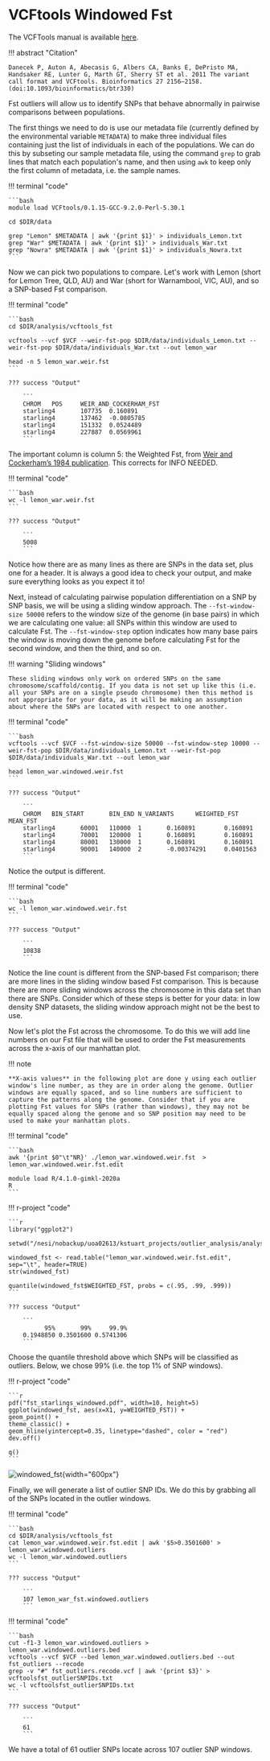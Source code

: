 # VCFtools Windowed Fst

The VCFTools manual is available [here](https://vcftools.sourceforge.net/man_latest.html).

!!! abstract "Citation" 

    Danecek P, Auton A, Abecasis G, Albers CA, Banks E, DePristo MA, Handsaker RE, Lunter G, Marth GT, Sherry ST et al. 2011 The variant call format and VCFtools. Bioinformatics 27 2156–2158. (doi:10.1093/bioinformatics/btr330)

Fst outliers will allow us to identify SNPs that behave abnormally in pairwise comparisons between populations.

The first things we need to do is use our metadata file (currently defined by the environmental variable `METADATA`) to make three individual files containing just the list of individuals in each of the populations. We can do this by subseting our sample metadata file, using the command `grep` to grab lines that match each population's name, and then using `awk` to keep only the first column of metadata, i.e. the sample names.


!!! terminal "code"

    ```bash
    module load VCFtools/0.1.15-GCC-9.2.0-Perl-5.30.1

    cd $DIR/data

    grep "Lemon" $METADATA | awk '{print $1}' > individuals_Lemon.txt
    grep "War" $METADATA | awk '{print $1}' > individuals_War.txt
    grep "Nowra" $METADATA | awk '{print $1}' > individuals_Nowra.txt
    ```

Now we can pick two populations to compare. Let's work with Lemon (short for Lemon Tree, QLD, AU) and War (short for Warnambool, VIC, AU), and so a SNP-based Fst comparison.

!!! terminal "code"

    ```bash
    cd $DIR/analysis/vcftools_fst

    vcftools --vcf $VCF --weir-fst-pop $DIR/data/individuals_Lemon.txt --weir-fst-pop $DIR/data/individuals_War.txt --out lemon_war

    head -n 5 lemon_war.weir.fst
    ```

    ??? success "Output"

        ```
        CHROM   POS     WEIR_AND_COCKERHAM_FST
        starling4       107735  0.160891
        starling4       137462  -0.0805785
        starling4       151332  0.0524489
        starling4       227887  0.0569961
        ```

The important column is column 5: the Weighted Fst, from [Weir and Cockerham’s 1984 publication](https://www.jstor.org/stable/2408641). This corrects for INFO NEEDED.

!!! terminal "code" 

    ```bash
    wc -l lemon_war.weir.fst 
    ```

    ??? success "Output"

        ```
        5008
        ```

Notice how there are as many lines as there are SNPs in the data set, plus one for a header. It is always a good idea to check your output, and make sure everything looks as you expect it to!

Next, instead of calculating pairwise population differentiation on a SNP by SNP basis, we will be using a sliding window approach. The `--fst-window-size 50000` refers to the window size of the genome (in base pairs) in which we are calculating one value: all SNPs within this window are used to calculate Fst. The `--fst-window-step` option indicates how many base pairs the window is moving down the genome before calculating Fst for the second window, and then the third, and so on. 

!!! warning "Sliding windows"

    These sliding windows only work on ordered SNPs on the same chromosome/scaffold/contig. If you data is not set up like this (i.e. all your SNPs are on a single pseudo chromosome) then this method is not appropriate for your data, as it will be making an assumption about where the SNPs are located with respect to one another.

!!! terminal "code" 

    ```bash
    vcftools --vcf $VCF --fst-window-size 50000 --fst-window-step 10000 --weir-fst-pop $DIR/data/individuals_Lemon.txt --weir-fst-pop $DIR/data/individuals_War.txt --out lemon_war
    
    head lemon_war.windowed.weir.fst
    ```

    ??? success "Output"

        ```
        CHROM   BIN_START       BIN_END N_VARIANTS      WEIGHTED_FST    MEAN_FST
        starling4       60001   110000  1       0.160891        0.160891
        starling4       70001   120000  1       0.160891        0.160891
        starling4       80001   130000  1       0.160891        0.160891
        starling4       90001   140000  2       -0.00374291     0.0401563
        ```

Notice the output is different.

!!! terminal "code" 

    ```bash
    wc -l lemon_war.windowed.weir.fst 
    ```

    ??? success "Output"

        ```
        10838
        ```

Notice the line count is different from the SNP-based Fst comparison; there are more lines in the sliding window based Fst comparison. This is because there are more sliding windows across the chromosome in this data set than there are SNPs. Consider which of these steps is better for your data: in low density SNP datasets, the sliding window approach might not be the best to use.

Now let's plot the Fst across the chromosome. To do this we will add line numbers on our Fst file that will be used to order the Fst measurements across the x-axis of our manhattan plot.

!!! note 

    **X-axis values** in the following plot are done y using each outlier window's line number, as they are in order along the genome. Outlier windows are equally spaced, and so line numbers are sufficient to capture the patterns along the genome. Consider that if you are plotting Fst values for SNPs (rather than windows), they may not be equally spaced along the genome and so SNP position may need to be used to make your manhattan plots.


!!! terminal "code"

    ```bash
    awk '{print $0"\t"NR}' ./lemon_war.windowed.weir.fst  > lemon_war.windowed.weir.fst.edit

    module load R/4.1.0-gimkl-2020a
    R
    ```

!!! r-project "code"

    ```r
    library("ggplot2")

    setwd("/nesi/nobackup/uoa02613/kstuart_projects/outlier_analysis/analysis/vcftools_fst")

    windowed_fst <- read.table("lemon_war.windowed.weir.fst.edit", sep="\t", header=TRUE)
    str(windowed_fst)

    quantile(windowed_fst$WEIGHTED_FST, probs = c(.95, .99, .999))
    ```

    ??? success "Output"

        ```
              95%       99%     99.9%
        0.1948850 0.3501600 0.5741306
        ```

Choose the quantile threshold above which SNPs will be classified as outliers. Below, we chose 99% (i.e. the top 1% of SNP windows).


!!! r-project "code"

    ```r
    pdf("fst_starlings_windowed.pdf", width=10, height=5)
    ggplot(windowed_fst, aes(x=X1, y=WEIGHTED_FST)) + 
    geom_point() + 
    theme_classic() +
    geom_hline(yintercept=0.35, linetype="dashed", color = "red")
    dev.off()

    q()
    ```

![windowed_fst](../images/Fst_Windowed.PNG){width="600px"}


Finally, we will generate a list of outlier SNP IDs. We do this by grabbing all of the SNPs located in the outlier windows. 

!!! terminal "code"

    ```bash
    cd $DIR/analysis/vcftools_fst
    cat lemon_war.windowed.weir.fst.edit | awk '$5>0.3501600' > lemon_war.windowed.outliers
    wc -l lemon_war.windowed.outliers
    ```

    ??? success "Output"

        ```
        107 lemon_war_fst.windowed.outliers
        ```


!!! terminal "code"

    ```bash
    cut -f1-3 lemon_war.windowed.outliers > lemon_war.windowed.outliers.bed 
    vcftools --vcf $VCF --bed lemon_war.windowed.outliers.bed --out fst_outliers --recode
    grep -v "#" fst_outliers.recode.vcf | awk '{print $3}' > vcftoolsfst_outlierSNPIDs.txt
    wc -l vcftoolsfst_outlierSNPIDs.txt
    ```

    ??? success "Output"

        ```
        61
        ```

We have a total of 61 outlier SNPs locate across 107 outlier SNP windows.
